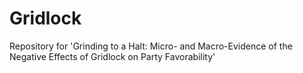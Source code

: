 # Gridlock
Repository for 'Grinding to a Halt: Micro- and Macro-Evidence of the Negative Effects of Gridlock on Party Favorability'
